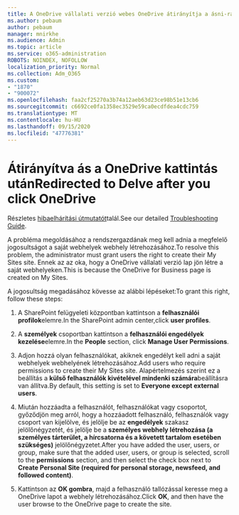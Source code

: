 ```yaml
---
title: A OneDrive vállalati verzió webes OneDrive átirányítja a ásni-ra
ms.author: pebaum
author: pebaum
manager: mnirkhe
ms.audience: Admin
ms.topic: article
ms.service: o365-administration
ROBOTS: NOINDEX, NOFOLLOW
localization_priority: Normal
ms.collection: Adm_O365
ms.custom:
- "1870"
- "900072"
ms.openlocfilehash: faa2cf25270a3b74a12aeb63d23ce98b51e13cb6
ms.sourcegitcommit: c6692ce0fa1358ec3529e59ca0ecdfdea4cdc759
ms.translationtype: MT
ms.contentlocale: hu-HU
ms.lasthandoff: 09/15/2020
ms.locfileid: "47776381"
---
```

# <a name="redirected-to-delve-after-you-click-onedrive"></a><span data-ttu-id="d3db9-102">Átirányítva ás a OneDrive kattintás után</span><span class="sxs-lookup"><span data-stu-id="d3db9-102">Redirected to Delve after you click OneDrive</span></span>

<span data-ttu-id="d3db9-103">Részletes [hibaelhárítási útmutatót](https://docs.microsoft.com/sharepoint/support/sites/troubleshooting-guide-for-sites-stopped-at-provisioning)talál.</span><span class="sxs-lookup"><span data-stu-id="d3db9-103">See our detailed [Troubleshooting Guide](https://docs.microsoft.com/sharepoint/support/sites/troubleshooting-guide-for-sites-stopped-at-provisioning).</span></span>

<span data-ttu-id="d3db9-104">A probléma megoldásához a rendszergazdának meg kell adnia a megfelelő jogosultságot a saját webhelyek webhely létrehozásához.</span><span class="sxs-lookup"><span data-stu-id="d3db9-104">To resolve this problem, the administrator must grant users the right to create their My Sites site.</span></span> <span data-ttu-id="d3db9-105">Ennek az az oka, hogy a OneDrive vállalati verzió lap jön létre a saját webhelyeken.</span><span class="sxs-lookup"><span data-stu-id="d3db9-105">This is because the OneDrive for Business page is created on My Sites.</span></span>

<span data-ttu-id="d3db9-106">A jogosultság megadásához kövesse az alábbi lépéseket:</span><span class="sxs-lookup"><span data-stu-id="d3db9-106">To grant this right, follow these steps:</span></span>

1. <span data-ttu-id="d3db9-107">A SharePoint felügyeleti központban kattintson a **felhasználói profilok**elemre.</span><span class="sxs-lookup"><span data-stu-id="d3db9-107">In the SharePoint admin center,click **user profiles**.</span></span>

2. <span data-ttu-id="d3db9-108">A **személyek** csoportban kattintson a **felhasználói engedélyek kezelése**elemre.</span><span class="sxs-lookup"><span data-stu-id="d3db9-108">In the **People** section, click **Manage User Permissions**.</span></span>

3. <span data-ttu-id="d3db9-109">Adjon hozzá olyan felhasználókat, akiknek engedélyt kell adni a saját webhelyek webhelyének létrehozásához.</span><span class="sxs-lookup"><span data-stu-id="d3db9-109">Add users who require permissions to create their My Sites site.</span></span> <span data-ttu-id="d3db9-110">Alapértelmezés szerint ez a beállítás a **külső felhasználók kivételével mindenki számára**beállításra van állítva.</span><span class="sxs-lookup"><span data-stu-id="d3db9-110">By default, this setting is set to **Everyone except external users**.</span></span>

4. <span data-ttu-id="d3db9-111">Miután hozzáadta a felhasználót, felhasználókat vagy csoportot, győződjön meg arról, hogy a hozzáadott felhasználó, felhasználók vagy csoport van kijelölve, és jelölje be az **engedélyek** szakasz jelölőnégyzetét, és jelölje be a **személyes webhely létrehozása (a személyes tárterület, a hírcsatorna és a követett tartalom esetében szükséges)** jelölőnégyzetet.</span><span class="sxs-lookup"><span data-stu-id="d3db9-111">After you have added the user, users, or group, make sure that the added user, users, or group is selected, scroll to the **permissions** section, and then select the check box next to **Create Personal Site (required for personal storage, newsfeed, and followed content)**.</span></span>

5. <span data-ttu-id="d3db9-112">Kattintson az **OK gombra**, majd a felhasználó tallózással keresse meg a OneDrive lapot a webhely létrehozásához.</span><span class="sxs-lookup"><span data-stu-id="d3db9-112">Click **OK**, and then have the user browse to the OneDrive page to create the site.</span></span>
